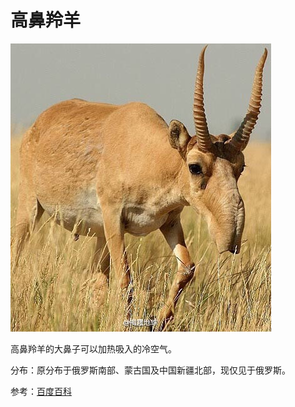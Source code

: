 # 高鼻羚羊

![](高鼻羚羊.jpg)

高鼻羚羊的大鼻子可以加热吸入的冷空气。

分布：原分布于俄罗斯南部、蒙古国及中国新疆北部，现仅见于俄罗斯。

参考：[百度百科](https://baike.baidu.com/item/%E9%AB%98%E9%BC%BB%E7%BE%9A%E7%BE%8A/805779?fr=kg_general)